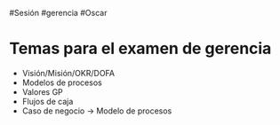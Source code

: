#Sesión #gerencia #Oscar 

# Temas para el examen de gerencia
- Visión/Misión/OKR/DOFA
- Modelos de procesos
- Valores GP
- Flujos de caja
- Caso de negocio -> Modelo de procesos